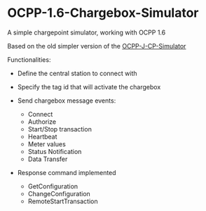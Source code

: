 # OCPP-1.6-Chargebox-Simulator
A simple chargepoint simulator, working with OCPP 1.6

Based on the old simpler version of the [OCPP-J-CP-Simulator](https://github.com/nenecmrf/OCPP-J-CP-Simulator)

Functionalities:
- Define the central station to connect with
- Specify the tag id that will activate the chargebox
- Send chargebox message events:
  - Connect
  - Authorize
  - Start/Stop transaction
  - Heartbeat
  - Meter values
  - Status Notification
  - Data Transfer
 
- Response command implemented
  - GetConfiguration
  - ChangeConfiguration
  - RemoteStartTransaction
